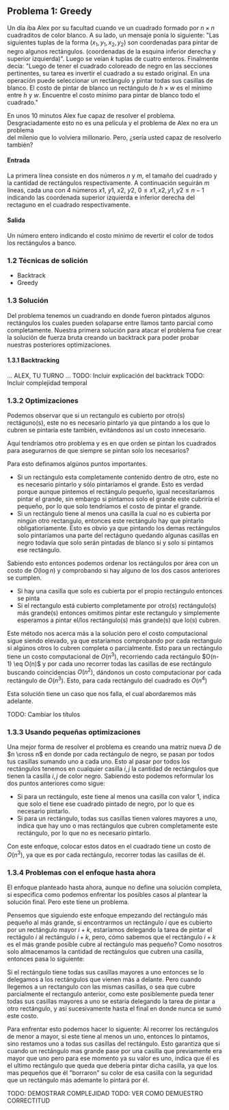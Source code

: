 ## Problema 1: Greedy

Un día iba Alex por su facultad cuando ve un cuadrado formado por $n \times n$ cuadraditos de color blanco. A su lado, un mensaje ponía lo siguiente: "Las siguientes tuplas de la forma $(x_1, y_1, x_2, y_2)$ son coordenadas para pintar de negro algunos rectángulos. (coordenadas de la esquina inferior derecha y superior izquierda)". Luego se veían $k$ tuplas de cuatro enteros. Finalmente decía: 
"Luego de tener el cuadrado coloreado de negro en las secciones pertinentes, su tarea es invertir el cuadrado a su estado original. En una operación puede seleccionar un rectángulo y pintar todas sus casillas de blanco. El costo de pintar de blanco un rectángulo de $h \times w$ es el mínimo entre $h$ y $w$. Encuentre el costo mínimo para pintar de blanco todo el cuadrado."

En unos 10 minutos Alex fue capaz de resolver el problema. Desgraciadamente esto no es una película y el problema de Alex no era un problema  
del milenio que lo volviera millonario. Pero, ¿sería usted capaz de resolverlo también?

#### Entrada
La primera línea consiste en dos números $n$ y $m$, el tamaño del cuadrado y la cantidad de rectángulos respectivamente. A continuación seguirán $m$ lineas, cada una con 4 números $x1$, $y1$, $x2$, $y2$, $0 \leq x1,x2,y1,y2 \leq n-1$ indicando las coordenada superior izquierda e inferior derecha del rectaguno en el cuadrado respectivamente.

#### Salida
Un número entero indicando el costo mínimo de revertir el color de todos los rectángulos a banco.

### 1.2 Técnicas de solición

- Backtrack
- Greedy

### 1.3 Solución

Del problema tenemos un cuadrando en donde fueron pintados algunos rectángulos los cuales pueden solaparse entre llamos tanto parcial como completamente. Nuestra primera solución para atacar el problema fue crear la solución de fuerza bruta creando un backtrack para poder probar nuestras posteriores optimizaciones.

#### 1.3.1 Backtracking
... ALEX, TU TURNO ...
TODO: Incluir explicación del backtrack
TODO: Incluir complejidad temporal

### 1.3.2 Optimizaciones

Podemos observar que si un rectangulo es cubierto por otro(s) rectáguno(s), este no es necesario pintarlo ya que pintando a los que lo cubren se pintaría este también, evitándonos así un costo innecesario.

Aquí tendríamos otro problema y es en que orden se pintan los cuadrados para asegurarnos de que siempre se pintan solo los necesarios?

Para esto definamos algúnos puntos importantes. 

- Si un rectángulo esta completamente contenido dentro de otro, este no es necesario pintarlo y sólo pintaríamos el grande. Esto es verdad porque aunque pintemos el rectángulo pequeño, igual necesitaríamos pintar el grande, sin embargo si pintamos solo el grande este cubriría el pequeño, por lo que solo tendríamos el costo de pintar el grande.
- Si un rectángulo tiene al menos una casilla la cual no es cubierta por ningún otro rectangulo, entonces este rectángulo hay que pintarlo obligatioriamente. Esto es obvio ya que pintando los demas rectángulos solo pintaríamos una parte del rectáguno quedando algunas casillas en negro todavía que solo serán pintadas de blanco si y solo si pintamos ese rectángulo.

Sabiendo esto entonces podemos ordenar los rectángulos por área con un costo de $O(\log n)$ y comprobando si hay alguno de los dos casos anteriores se cumplen.
- Si hay una casilla que solo es cubierta por el propio rectángulo entonces se pinta
- Si el rectangulo está cubierto completamente por otro(s) rectángulo(s) más grande(s) entonces omitimos pintar este rectangulo y simplemente esperamos a pintar el/los rectángulo(s) más grande(s) que lo(s) cubren.

Este método nos acerca más a la solución pero el costo computacional sigue siendo elevado, ya que estaríamos comprobando por cada rectangulo si algúnos otros lo cubren completa o parcialmente. Esto para un rectángulo tiene un costo computacional de $O(n^3)$, recorriendo cada rectángulo $O(n-1) \eq O(n)$ y por cada uno recorrer todas las casillas de ese rectángulo buscando coincidencias $O(n^2)$, dándonos un costo computacionar por cada rectángulo de $O(n^3)$. Esto, para cada rectángulo del cuadrado es $O(n^4)$

Esta solución tiene un caso que nos falla, el cual abordaremos más adelante.

TODO: Cambiar los títulos 
### 1.3.3 Usando pequeñas optimizaciones

Una mejor forma de resolver el problema es creando una matriz nueva $D$ de $n \cross n$ en donde por cada rectángulo de negro, se pasan por todos tus casillas sumando uno a cada uno. Esto al pasar por todos los rectángulos tenemos en cualquier casilla $i, j$ la cantidad de rectángulos que tienen la casilla $i, j$ de color negro. Sabiendo esto podemos reformular los dos puntos anteriores como sigue:
- Si para un rectángulo, este tiene al menos una casilla con valor $1$, indica que solo el tiene ese cuadrado pintado de negro, por lo que es necesario pintarlo.
- Si para un rectángulo, todas sus casillas tienen valores mayores a uno, indica que hay uno o mas rectángulos que cubren completamente este rectángulo, por lo que no es necesario pintarlo.

Con este enfoque, colocar estos datos en el cuadrado tiene un costo de $O(n^3)$, ya que es por cada rectángulo, recorrer todas las casillas de él.

### 1.3.4 Problemas con el enfoque hasta ahora

El enfoque planteado hasta ahora, aunque no define una solución completa, si especifica como podemos enfrentar los posibles casos al plantear la solución final. Pero este tiene un problema.

Pensemos que siguiendo este enfoque empezando del rectángulo más pequeño al más grande, si encontrarmos un rectángulo $i$ que es cubierto por un rectángulo mayor $i + k$, estaríamos delegando la tarea de pintar el rectágulo $i$ al rectángulo $i + k$, pero, cómo sabemos que el rectángulo $i + k$ es el más grande posible cubre al rectángulo mas pequeño? Como nosotros solo almacenamos la cantidad de rectángulos que cubren una casilla, entonces pasa lo siguiente:

Si el rectángulo tiene todas sus casillas mayores a uno entonces se lo delegamos a los rectángulos que vienen más a delante. Pero cuando llegemos a un rectangulo con las mismas casillas, o sea que cubre parcialmente el rectangulo anterior, como este posiblemente pueda tener todas sus casillas mayores a uno se estaría delegando la tarea de pintar a otro rectángulo, y así sucesivamente hasta el final en donde nunca se sumó este costo.

Para enfrentar esto podemos hacer lo siguente: Al recorrer los rectángulos de menor a mayor, si este tiene al menos un uno, entonces lo pintamos, sino restamos uno a todas sus casillas del rectángulo. Esto garantiza que si cuando un rectángulo mas grande pase por una casilla que previamente era mayor que uno pero para ese momento ya su valor es uno, indica que él es el ultimo rectángulo que queda que debería pintar dicha casilla, ya que los mas pequeños que él "borraron" su color de esa casilla con la seguridad que un rectángulo más ademante lo pintará por él.


TODO: DEMOSTRAR COMPLEJIDAD
TODO: VER COMO DEMUESTRO CORRECTITUD


